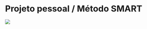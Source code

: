 # Projeto pessoal / Método SMART
<img src=https://github.com/user-attachments/assets/716cba4c-6050-4687-9c91-6d47995c3ae0/>
